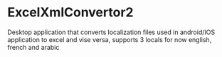 # ExcelXmlConvertor2
Desktop application that converts localization files used in android/IOS application to excel and vise versa, supports 3 locals for now english, french and arabic
